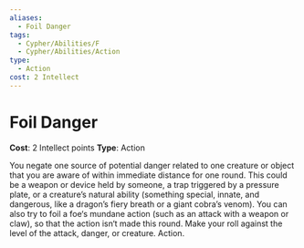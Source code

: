 ```yaml
---
aliases:
  - Foil Danger
tags:
  - Cypher/Abilities/F
  - Cypher/Abilities/Action
type:
  - Action
cost: 2 Intellect
---
```


# Foil Danger

**Cost**: 2 Intellect points
**Type**: Action

You negate one source of potential danger related to one creature or object that you are aware of within immediate distance for one round. This could be a weapon or device held by someone, a trap triggered by a pressure plate, or a creature’s natural ability (something special, innate, and dangerous, like a dragon’s fiery breath or a giant cobra’s venom). You can also try to foil a foe‘s mundane action (such as an attack with a weapon or claw), so that the action isn‘t made this round. Make your roll against the level of the attack, danger, or creature. Action.
